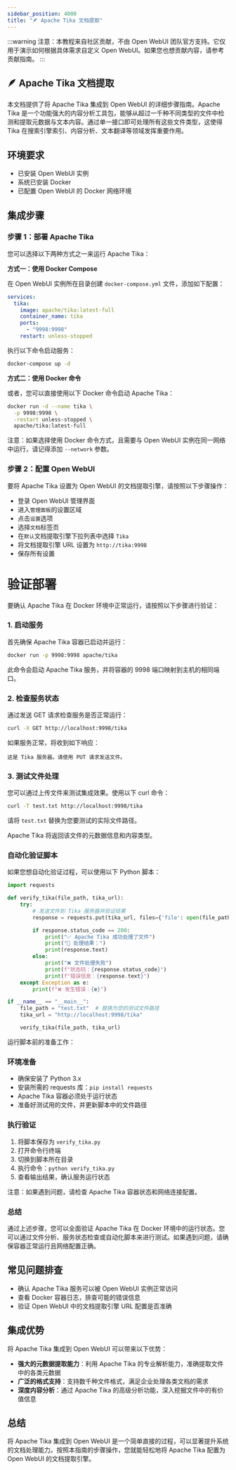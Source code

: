 ```yaml
---
sidebar_position: 4000
title: "🪶 Apache Tika 文档提取"
---
```


:::warning
注意：本教程来自社区贡献，不由 Open WebUI 团队官方支持。它仅用于演示如何根据具体需求自定义 Open WebUI。如果您也想贡献内容，请参考贡献指南。
:::

## 🪶 Apache Tika 文档提取

本文档提供了将 Apache Tika 集成到 Open WebUI 的详细步骤指南。Apache Tika 是一个功能强大的内容分析工具包，能够从超过一千种不同类型的文件中检测和提取元数据与文本内容。通过单一接口即可处理所有这些文件类型，这使得 Tika 在搜索引擎索引、内容分析、文本翻译等领域发挥重要作用。

环境要求
------------

* 已安装 Open WebUI 实例
* 系统已安装 Docker
* 已配置 Open WebUI 的 Docker 网络环境

集成步骤
----------------

### 步骤 1：部署 Apache Tika

您可以选择以下两种方式之一来运行 Apache Tika：

**方式一：使用 Docker Compose**

在 Open WebUI 实例所在目录创建 `docker-compose.yml` 文件，添加如下配置：

```yml
services:
  tika:
    image: apache/tika:latest-full
    container_name: tika
    ports:
      - "9998:9998"
    restart: unless-stopped
```

执行以下命令启动服务：

```bash
docker-compose up -d
```

**方式二：使用 Docker 命令**

或者，您可以直接使用以下 Docker 命令启动 Apache Tika：

```bash
docker run -d --name tika \
  -p 9998:9998 \
  -restart unless-stopped \
  apache/tika:latest-full
```

注意：如果选择使用 Docker 命令方式，且需要与 Open WebUI 实例在同一网络中运行，请记得添加 `--network` 参数。

### 步骤 2：配置 Open WebUI

要将 Apache Tika 设置为 Open WebUI 的文档提取引擎，请按照以下步骤操作：

* 登录 Open WebUI 管理界面
* 进入`管理面板`的设置区域
* 点击`设置`选项
* 选择`文档`标签页
* 在`默认`文档提取引擎下拉列表中选择 `Tika`
* 将文档提取引擎 URL 设置为 `http://tika:9998`
* 保存所有设置

验证部署
=====================================

要确认 Apache Tika 在 Docker 环境中正常运行，请按照以下步骤进行验证：

### 1. 启动服务

首先确保 Apache Tika 容器已启动并运行：

```bash
docker run -p 9998:9998 apache/tika
```

此命令会启动 Apache Tika 服务，并将容器的 9998 端口映射到主机的相同端口。

### 2. 检查服务状态

通过发送 GET 请求检查服务是否正常运行：

```bash
curl -X GET http://localhost:9998/tika
```

如果服务正常，将收到如下响应：

```
这是 Tika 服务器。请使用 PUT 请求发送文件。
```

### 3. 测试文件处理

您可以通过上传文件来测试集成效果。使用以下 curl 命令：

```bash
curl -T test.txt http://localhost:9998/tika
```

请将 `test.txt` 替换为您要测试的实际文件路径。

Apache Tika 将返回该文件的元数据信息和内容类型。

### 自动化验证脚本

如果您想自动化验证过程，可以使用以下 Python 脚本：

```python
import requests

def verify_tika(file_path, tika_url):
    try:
        # 发送文件到 Tika 服务器并验证结果
        response = requests.put(tika_url, files={'file': open(file_path, 'rb')})

        if response.status_code == 200:
            print("✅ Apache Tika 成功处理了文件")
            print("📝 处理结果：")
            print(response.text)
        else:
            print("❌ 文件处理失败")
            print(f"状态码：{response.status_code}")
            print(f"错误信息：{response.text}")
    except Exception as e:
        print(f"❌ 发生错误：{e}")

if __name__ == "__main__":
    file_path = "test.txt"  # 替换为您的测试文件路径
    tika_url = "http://localhost:9998/tika"

    verify_tika(file_path, tika_url)
```

运行脚本前的准备工作：

### 环境准备

* 确保安装了 Python 3.x
* 安装所需的 requests 库：`pip install requests`
* Apache Tika 容器必须处于运行状态
* 准备好测试用的文件，并更新脚本中的文件路径

### 执行验证

1. 将脚本保存为 `verify_tika.py`
2. 打开命令行终端
3. 切换到脚本所在目录
4. 执行命令：`python verify_tika.py`
5. 查看输出结果，确认服务运行状态

注意：如果遇到问题，请检查 Apache Tika 容器状态和网络连接配置。

### 总结

通过上述步骤，您可以全面验证 Apache Tika 在 Docker 环境中的运行状态。您可以通过文件分析、服务状态检查或自动化脚本来进行测试。如果遇到问题，请确保容器正常运行且网络配置正确。

常见问题排查
--------------

* 确认 Apache Tika 服务可以被 Open WebUI 实例正常访问
* 查看 Docker 容器日志，排查可能的错误信息
* 验证 Open WebUI 中的文档提取引擎 URL 配置是否准确

集成优势
----------------------

将 Apache Tika 集成到 Open WebUI 可以带来以下优势：

* **强大的元数据提取能力**：利用 Apache Tika 的专业解析能力，准确提取文件中的各类元数据
* **广泛的格式支持**：支持数千种文件格式，满足企业处理各类文档的需求
* **深度内容分析**：通过 Apache Tika 的高级分析功能，深入挖掘文件中的有价值信息

总结
----------

将 Apache Tika 集成到 Open WebUI 是一个简单直接的过程，可以显著提升系统的文档处理能力。按照本指南的步骤操作，您就能轻松地将 Apache Tika 配置为 Open WebUI 的文档提取引擎。
